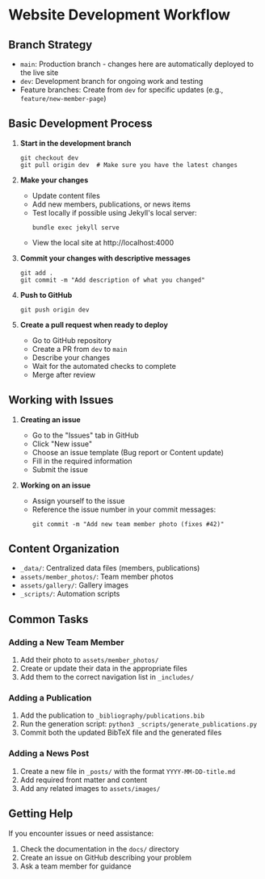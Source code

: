# Website Development Workflow

## Branch Strategy

- `main`: Production branch - changes here are automatically deployed to the live site
- `dev`: Development branch for ongoing work and testing
- Feature branches: Create from `dev` for specific updates (e.g., `feature/new-member-page`)

## Basic Development Process

1. **Start in the development branch**

   ```
   git checkout dev
   git pull origin dev  # Make sure you have the latest changes
   ```

2. **Make your changes**

   - Update content files
   - Add new members, publications, or news items
   - Test locally if possible using Jekyll's local server:
     ```
     bundle exec jekyll serve
     ```
   - View the local site at http://localhost:4000

3. **Commit your changes with descriptive messages**

   ```
   git add .
   git commit -m "Add description of what you changed"
   ```

4. **Push to GitHub**

   ```
   git push origin dev
   ```

5. **Create a pull request when ready to deploy**
   - Go to GitHub repository
   - Create a PR from `dev` to `main`
   - Describe your changes
   - Wait for the automated checks to complete
   - Merge after review

## Working with Issues

1. **Creating an issue**

   - Go to the "Issues" tab in GitHub
   - Click "New issue"
   - Choose an issue template (Bug report or Content update)
   - Fill in the required information
   - Submit the issue

2. **Working on an issue**
   - Assign yourself to the issue
   - Reference the issue number in your commit messages:
     ```
     git commit -m "Add new team member photo (fixes #42)"
     ```

## Content Organization

- `_data/`: Centralized data files (members, publications)
- `assets/member_photos/`: Team member photos
- `assets/gallery/`: Gallery images
- `_scripts/`: Automation scripts

## Common Tasks

### Adding a New Team Member

1. Add their photo to `assets/member_photos/`
2. Create or update their data in the appropriate files
3. Add them to the correct navigation list in `_includes/`

### Adding a Publication

1. Add the publication to `_bibliography/publications.bib`
2. Run the generation script: `python3 _scripts/generate_publications.py`
3. Commit both the updated BibTeX file and the generated files

### Adding a News Post

1. Create a new file in `_posts/` with the format `YYYY-MM-DD-title.md`
2. Add required front matter and content
3. Add any related images to `assets/images/`

## Getting Help

If you encounter issues or need assistance:

1. Check the documentation in the `docs/` directory
2. Create an issue on GitHub describing your problem
3. Ask a team member for guidance

